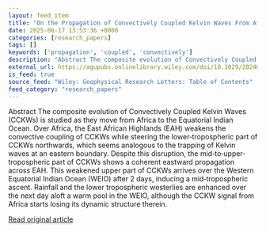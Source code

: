 ```yaml
---
layout: feed_item
title: "On the Propagation of Convectively Coupled Kelvin Waves From Africa to the Indian Ocean"
date: 2025-06-17 13:53:36 +0000
categories: [research_papers]
tags: []
keywords: ['propagation', 'coupled', 'convectively']
description: "Abstract The composite evolution of Convectively Coupled Kelvin Waves (CCKWs) is studied as they move from Africa to the Equatorial Indian Ocean"
external_url: https://agupubs.onlinelibrary.wiley.com/doi/10.1029/2024GL114419?af=R
is_feed: true
source_feed: "Wiley: Geophysical Research Letters: Table of Contents"
feed_category: "research_papers"
---
```


Abstract The composite evolution of Convectively Coupled Kelvin Waves (CCKWs) is studied as they move from Africa to the Equatorial Indian Ocean. Over Africa, the East African Highlands (EAH) weakens the convective coupling of CCKWs while steering the lower‐tropospheric part of CCKWs northwards, which seems analogous to the trapping of Kelvin waves at an eastern boundary. Despite this disruption, the mid‐to‐upper‐tropospheric part of CCKWs shows a coherent eastward propagation across EAH. This weakened upper part of CCKWs arrives over the Western Equatorial Indian Ocean (WEIO) after 2 days, inducing a mid‐tropospheric ascent. Rainfall and the lower tropospheric westerlies are enhanced over the next day aloft a warm pool in the WEIO, although the CCKW signal from Africa starts losing its dynamic structure therein.

[Read original article](https://agupubs.onlinelibrary.wiley.com/doi/10.1029/2024GL114419?af=R)

